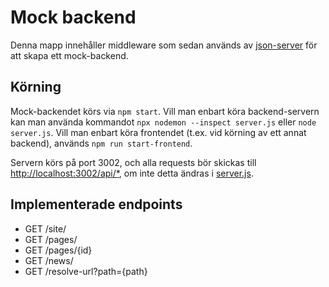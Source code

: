 # Mock backend
Denna mapp innehåller middleware som sedan används av [json-server](https://github.com/typicode/json-server) för att skapa ett mock-backend.

## Körning
Mock-backendet körs via `npm start`. Vill man enbart köra backend-servern kan man använda kommandot `npx nodemon --inspect server.js` eller `node server.js`. Vill man enbart köra frontendet (t.ex. vid körning av ett annat backend), används `npm run start-frontend`.

Servern körs på port 3002, och alla requests bör skickas till [http://localhost:3002/api/*](http://localhost:3002/api/), om inte detta ändras i [server.js](server.js).

## Implementerade endpoints
 - GET /site/
 - GET /pages/
 - GET /pages/{id}
 - GET /news/
 - GET /resolve-url?path={path}